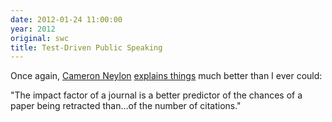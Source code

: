 ```yaml
---
date: 2012-01-24 11:00:00
year: 2012
original: swc
title: Test-Driven Public Speaking
---
```

<p>Once again, <a href="http://cameronneylon.net/">Cameron Neylon</a> <a href="http://vimeo.com/35398123">explains things</a> much better than I ever could:</p>
<p>"The impact factor of a journal is a better predictor of the chances of a paper being retracted than…of the number of citations."</p>

